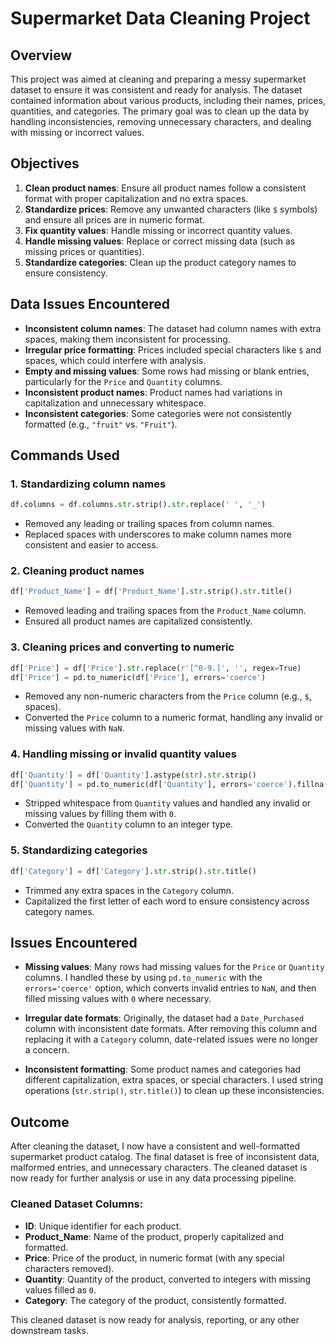 # Supermarket Data Cleaning Project

## Overview

This project was aimed at cleaning and preparing a messy supermarket dataset to ensure it was consistent and ready for analysis. The dataset contained information about various products, including their names, prices, quantities, and categories. The primary goal was to clean up the data by handling inconsistencies, removing unnecessary characters, and dealing with missing or incorrect values.

## Objectives

1. **Clean product names**: Ensure all product names follow a consistent format with proper capitalization and no extra spaces.
2. **Standardize prices**: Remove any unwanted characters (like `$` symbols) and ensure all prices are in numeric format.
3. **Fix quantity values**: Handle missing or incorrect quantity values.
4. **Handle missing values**: Replace or correct missing data (such as missing prices or quantities).
5. **Standardize categories**: Clean up the product category names to ensure consistency.

## Data Issues Encountered

- **Inconsistent column names**: The dataset had column names with extra spaces, making them inconsistent for processing.
- **Irregular price formatting**: Prices included special characters like `$` and spaces, which could interfere with analysis.
- **Empty and missing values**: Some rows had missing or blank entries, particularly for the `Price` and `Quantity` columns.
- **Inconsistent product names**: Product names had variations in capitalization and unnecessary whitespace.
- **Inconsistent categories**: Some categories were not consistently formatted (e.g., `"fruit"` vs. `"Fruit"`).

## Commands Used

### 1. **Standardizing column names**
```python
df.columns = df.columns.str.strip().str.replace(' ', '_')
```
- Removed any leading or trailing spaces from column names.
- Replaced spaces with underscores to make column names more consistent and easier to access.

### 2. **Cleaning product names**
```python
df['Product_Name'] = df['Product_Name'].str.strip().str.title()
```
- Removed leading and trailing spaces from the `Product_Name` column.
- Ensured all product names are capitalized consistently.

### 3. **Cleaning prices and converting to numeric**
```python
df['Price'] = df['Price'].str.replace(r'[^0-9.]', '', regex=True)
df['Price'] = pd.to_numeric(df['Price'], errors='coerce')
```
- Removed any non-numeric characters from the `Price` column (e.g., `$`, spaces).
- Converted the `Price` column to a numeric format, handling any invalid or missing values with `NaN`.

### 4. **Handling missing or invalid quantity values**
```python
df['Quantity'] = df['Quantity'].astype(str).str.strip()
df['Quantity'] = pd.to_numeric(df['Quantity'], errors='coerce').fillna(0).astype(int)
```
- Stripped whitespace from `Quantity` values and handled any invalid or missing values by filling them with `0`.
- Converted the `Quantity` column to an integer type.

### 5. **Standardizing categories**
```python
df['Category'] = df['Category'].str.strip().str.title()
```
- Trimmed any extra spaces in the `Category` column.
- Capitalized the first letter of each word to ensure consistency across category names.

## Issues Encountered

- **Missing values**: Many rows had missing values for the `Price` or `Quantity` columns. I handled these by using `pd.to_numeric` with the `errors='coerce'` option, which converts invalid entries to `NaN`, and then filled missing values with `0` where necessary.

- **Irregular date formats**: Originally, the dataset had a `Date_Purchased` column with inconsistent date formats. After removing this column and replacing it with a `Category` column, date-related issues were no longer a concern.

- **Inconsistent formatting**: Some product names and categories had different capitalization, extra spaces, or special characters. I used string operations (`str.strip()`, `str.title()`) to clean up these inconsistencies.

## Outcome

After cleaning the dataset, I now have a consistent and well-formatted supermarket product catalog. The final dataset is free of inconsistent data, malformed entries, and unnecessary characters. The cleaned dataset is now ready for further analysis or use in any data processing pipeline.

### Cleaned Dataset Columns:

- **ID**: Unique identifier for each product.
- **Product_Name**: Name of the product, properly capitalized and formatted.
- **Price**: Price of the product, in numeric format (with any special characters removed).
- **Quantity**: Quantity of the product, converted to integers with missing values filled as `0`.
- **Category**: The category of the product, consistently formatted.

This cleaned dataset is now ready for analysis, reporting, or any other downstream tasks.
